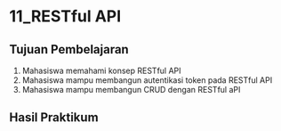 # 11_RESTful API

## Tujuan Pembelajaran

1. Mahasiswa memahami konsep RESTful API
2. Mahasiswa mampu membangun autentikasi token pada RESTful API
3. Mahasiswa mampu membangun CRUD dengan RESTful aPI


## Hasil Praktikum 
